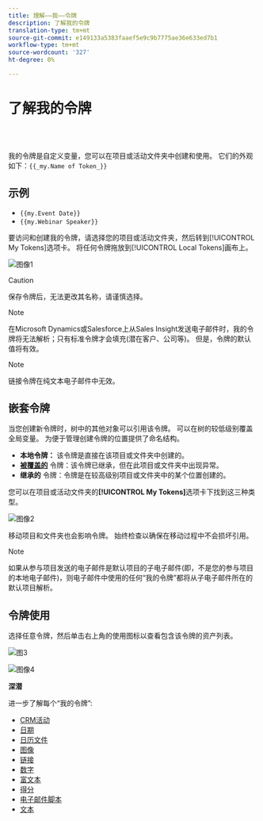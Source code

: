 ```yaml
---
title: 理解——我——令牌
description: 了解我的令牌
translation-type: tm+mt
source-git-commit: e149133a5383faaef5e9c9b7775ae36e633ed7b1
workflow-type: tm+mt
source-wordcount: '327'
ht-degree: 0%

---
```



# 了解我的令牌

<br> 

我的令牌是自定义变量，您可以在项目或活动文件夹中创建和使用。 它们的外观如下：`{{_my.Name of Token_}}`

## 示例

* `{{my.Event Date}}`
* `{{my.Webinar Speaker}}`

要访问和创建我的令牌，请选择您的项目或活动文件夹，然后转到[!UICONTROL My Tokens]选项卡。 将任何令牌拖放到[!UICONTROL Local Tokens]画布上。

![图像1](/help/sky/assets/my-tokens/understanding-my-tokens/understanding-my-tokens-1.png)

>[!CAUTION]
>
>保存令牌后，无法更改其名称，请谨慎选择。

>[!NOTE]
>
>在Microsoft Dynamics或Salesforce上从Sales Insight发送电子邮件时，我的令牌将无法解析；只有标准令牌才会填充(潜在客户、公司等)。 但是，令牌的默认值将有效。

>[!NOTE]
>
>链接令牌在纯文本电子邮件中无效。

## 嵌套令牌

当您创建新令牌时，树中的其他对象可以引用该令牌。 可以在树的较低级别覆盖全局变量。 为便于管理创建令牌的位置提供了命名结构。

* **本地令牌：** 该令牌是直接在该项目或文件夹中创建的。
* **[被覆盖的](/help/sky/override-an-inherited-my-token.md)** 令牌：该令牌已继承，但在此项目或文件夹中出现异常。
* **继承的** 令牌：令牌是在较高级别项目或文件夹中的某个位置创建的。

您可以在项目或活动文件夹的&#x200B;**[!UICONTROL My Tokens]**&#x200B;选项卡下找到这三种类型。

![图像2](/help/sky/assets/my-tokens/understanding-my-tokens/understanding-my-tokens-2.png)

移动项目和文件夹也会影响令牌。 始终检查以确保在移动过程中不会损坏引用。

>[!NOTE]
>
>如果从参与项目发送的电子邮件是默认项目的子电子邮件(即，不是您的参与项目的本地电子邮件)，则电子邮件中使用的任何“我的令牌”都将从子电子邮件所在的默认项目解析。

## 令牌使用

选择任意令牌，然后单击右上角的使用图标以查看包含该令牌的资产列表。

![图3](/help/sky/assets/my-tokens/understanding-my-tokens/understanding-my-tokens-3.png)

![图像4](/help/sky/assets/my-tokens/understanding-my-tokens/understanding-my-tokens-4.png)

**深潜**

进一步了解每个“我的令牌”:

* [CRM活动](/help/sky/my-token-crm-campaign.md)
* [日期](/help/sky/my-token-date.md)
* [日历文件](/help/sky/my-token-calendar-file.md)
* [图像](/help/sky/my-token-image.md)
* [链接](/help/sky/my-token-link.md)
* [数字](/help/sky/my-token-number.md)
* [富文本](/help/sky/my-token-rich-text.md)
* [得分](/help/sky/my-token-score.md)
* [电子邮件脚本](/help/sky/my-token-email-script.md)
* [文本](/help/sky/my-token-text.md)
